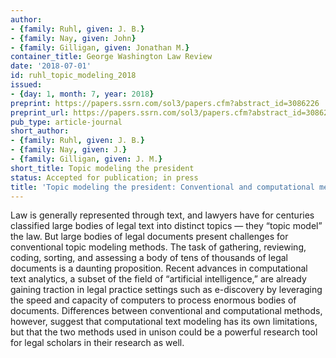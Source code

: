 ```yaml
---
author:
- {family: Ruhl, given: J. B.}
- {family: Nay, given: John}
- {family: Gilligan, given: Jonathan M.}
container_title: George Washington Law Review
date: '2018-07-01'
id: ruhl_topic_modeling_2018
issued:
- {day: 1, month: 7, year: 2018}
preprint: https://papers.ssrn.com/sol3/papers.cfm?abstract_id=3086226
preprint_url: https://papers.ssrn.com/sol3/papers.cfm?abstract_id=3086226
pub_type: article-journal
short_author:
- {family: Ruhl, given: J. B.}
- {family: Nay, given: J.}
- {family: Gilligan, given: J. M.}
short_title: Topic modeling the president
status: Accepted for publication; in press
title: 'Topic modeling the president: Conventional and computational methods'
---
```

Law is generally represented through text, and lawyers have for centuries classified large bodies of legal text into distinct topics &#8212; they &#8220;topic model&#8221; the law. But large bodies of legal documents present challenges for conventional topic modeling methods. The task of gathering, reviewing, coding, sorting, and assessing a body of tens of thousands of legal documents is a daunting proposition. Recent advances in computational text analytics, a subset of the field of &#8220;artificial intelligence,&#8221; are already gaining traction in legal practice settings such as e-discovery by leveraging the speed and capacity of computers to process enormous bodies of documents. Differences between conventional and computational methods, however, suggest that computational text modeling has its own limitations, but that the two methods used in unison could be a powerful research tool for legal scholars in their research as well.
